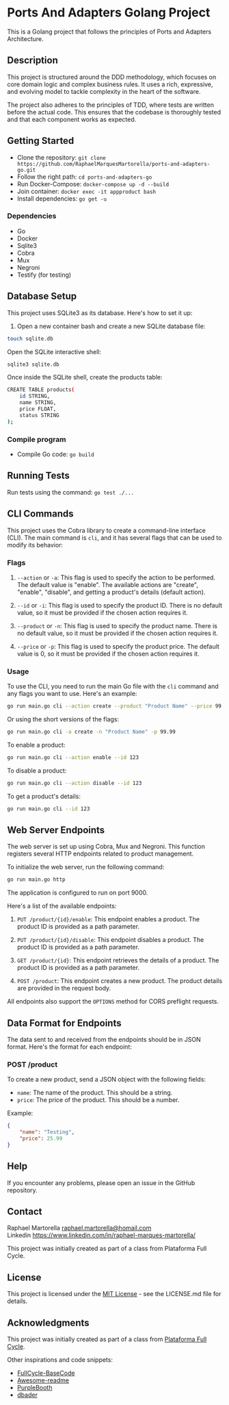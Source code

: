 # Ports And Adapters Golang Project

This is a Golang project that follows the principles of Ports and Adapters Architecture.

## Description

This project is structured around the DDD methodology, which focuses on core domain logic and complex business rules. It uses a rich, expressive, and evolving model to tackle complexity in the heart of the software.

The project also adheres to the principles of TDD, where tests are written before the actual code. This ensures that the codebase is thoroughly tested and that each component works as expected.

## Getting Started

* Clone the repository: `git clone https://github.com/RaphaelMarquesMartorella/ports-and-adapters-go.git`
* Follow the right path: `cd ports-and-adapters-go` 
* Run Docker-Compose: `docker-compose up -d --build`
* Join container: `docker exec -it appproduct bash`
* Install dependencies: `go get -u`

### Dependencies

* Go
* Docker
* Sqlite3
* Cobra
* Mux
* Negroni
* Testify (for testing)

## Database Setup

This project uses SQLite3 as its database. Here's how to set it up:

1. Open a new container bash and create a new SQLite database file:

```bash
touch sqlite.db
```

Open the SQLite interactive shell:

```bash
sqlite3 sqlite.db
```

Once inside the SQLite shell, create the products table:

```bash
CREATE TABLE products(
    id STRING,
    name STRING,
    price FLOAT,
    status STRING
);
```

### Compile program

* Compile Go code: `go build`

## Running Tests

Run tests using the command: `go test ./...`

## CLI Commands

This project uses the Cobra library to create a command-line interface (CLI). The main command is `cli`, and it has several flags that can be used to modify its behavior:

### Flags

1. `--action` or `-a`: This flag is used to specify the action to be performed. The default value is "enable". The available actions are "create", "enable", "disable", and getting a product's details (default action).

2. `--id` or `-i`: This flag is used to specify the product ID. There is no default value, so it must be provided if the chosen action requires it.

3. `--product` or `-n`: This flag is used to specify the product name. There is no default value, so it must be provided if the chosen action requires it.

4. `--price` or `-p`: This flag is used to specify the product price. The default value is 0, so it must be provided if the chosen action requires it.

### Usage

To use the CLI, you need to run the main Go file with the `cli` command and any flags you want to use. Here's an example:

```bash
go run main.go cli --action create --product "Product Name" --price 99.99
```

Or using the short versions of the flags:

```bash
go run main.go cli -a create -n "Product Name" -p 99.99
```

To enable a product:

```bash
go run main.go cli --action enable --id 123
```

To disable a product:

```bash
go run main.go cli --action disable --id 123
```

To get a product's details:

```bash
go run main.go cli --id 123
```

## Web Server Endpoints

The web server is set up using Cobra, Mux and Negroni. This function registers several HTTP endpoints related to product management.

To initialize the web server, run the following command:

```bash
go run main.go http
```

The application is configured to run on port 9000.

Here's a list of the available endpoints:

1. `PUT /product/{id}/enable`: This endpoint enables a product. The product ID is provided as a path parameter.

2. `PUT /product/{id}/disable`: This endpoint disables a product. The product ID is provided as a path parameter.

3. `GET /product/{id}`: This endpoint retrieves the details of a product. The product ID is provided as a path parameter.

4. `POST /product`: This endpoint creates a new product. The product details are provided in the request body.

All endpoints also support the `OPTIONS` method for CORS preflight requests.

## Data Format for Endpoints

The data sent to and received from the endpoints should be in JSON format. Here's the format for each endpoint:

### POST /product

To create a new product, send a JSON object with the following fields:

- `name`: The name of the product. This should be a string.
- `price`: The price of the product. This should be a number.

Example:

```json
{
    "name": "Testing",
    "price": 25.99
}
```

## Help

If you encounter any problems, please open an issue in the GitHub repository.

## Contact

Raphael Martorella 
raphael.martorella@homail.com </br>
Linkedin
https://www.linkedin.com/in/raphael-marques-martorella/


This project was initially created as part of a class from Plataforma Full Cycle.

## License

This project is licensed under the [MIT License](https://opensource.org/licenses/MIT) - see the LICENSE.md file for details.

## Acknowledgments

This project was initially created as part of a class from [Plataforma Full Cycle](https://github.com/codeedu/fc2-arquitetura-hexagonal).

Other inspirations and code snippets:
* [FullCycle-BaseCode](https://github.com/codeedu)
* [Awesome-readme](https://github.com/matiassingers/awesome-readme)
* [PurpleBooth](https://gist.github.com/PurpleBooth/109311bb0361f32d87a2)
* [dbader](https://github.com/dbader/readme-template)
